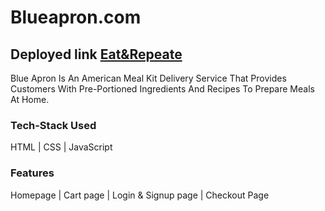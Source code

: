 # Blueapron.com

## Deployed link [Eat&Repeate](https://eatandrepeat-com.vercel.app/)

Blue Apron Is An American Meal Kit Delivery Service That Provides Customers With Pre-Portioned Ingredients And Recipes To Prepare Meals At Home.

### Tech-Stack Used

HTML | CSS | JavaScript

### Features

Homepage | Cart page | Login & Signup page | Checkout Page
